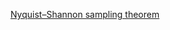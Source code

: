 [Nyquist–Shannon sampling theorem](https://en.wikipedia.org/wiki/Nyquist%E2%80%93Shannon_sampling_theorem)